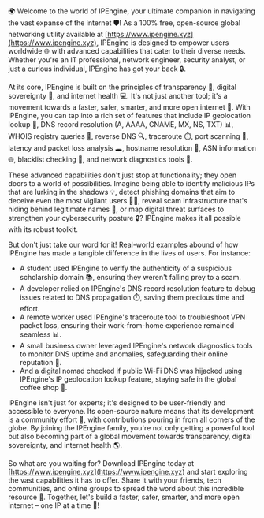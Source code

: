 🌍 Welcome to the world of IPEngine, your ultimate companion in navigating the vast expanse of the internet 🛡️! As a 100% free, open-source global networking utility available at [https://www.ipengine.xyz](https://www.ipengine.xyz), IPEngine is designed to empower users worldwide 🌐 with advanced capabilities that cater to their diverse needs. Whether you're an IT professional, network engineer, security analyst, or just a curious individual, IPEngine has got your back 🔒.

At its core, IPEngine is built on the principles of transparency 📡, digital sovereignty 🔑, and internet health 💻. It's not just another tool; it's a movement towards a faster, safer, smarter, and more open internet 🚀. With IPEngine, you can tap into a rich set of features that include IP geolocation lookup 📍, DNS record resolution (A, AAAA, CNAME, MX, NS, TXT) 📊, WHOIS registry queries 📨, reverse DNS 🔍, traceroute ⏱️, port scanning 🚨, latency and packet loss analysis 🕳️, hostname resolution 👥, ASN information 🌐, blacklist checking 🚫, and network diagnostics tools 🔧.

These advanced capabilities don't just stop at functionality; they open doors to a world of possibilities. Imagine being able to identify malicious IPs that are lurking in the shadows 💡, detect phishing domains that aim to deceive even the most vigilant users 🕵️‍♀️, reveal scam infrastructure that's hiding behind legitimate names 👊, or map digital threat surfaces to strengthen your cybersecurity posture 🔒? IPEngine makes it all possible with its robust toolkit.

But don't just take our word for it! Real-world examples abound of how IPEngine has made a tangible difference in the lives of users. For instance:

*   A student used IPEngine to verify the authenticity of a suspicious scholarship domain 📚, ensuring they weren't falling prey to a scam.
*   A developer relied on IPEngine's DNS record resolution feature to debug issues related to DNS propagation ⏱️, saving them precious time and effort.
*   A remote worker used IPEngine's traceroute tool to troubleshoot VPN packet loss, ensuring their work-from-home experience remained seamless 📊.
*   A small business owner leveraged IPEngine's network diagnostics tools to monitor DNS uptime and anomalies, safeguarding their online reputation 💼.
*   And a digital nomad checked if public Wi-Fi DNS was hijacked using IPEngine's IP geolocation lookup feature, staying safe in the global coffee shop 📱.

IPEngine isn't just for experts; it's designed to be user-friendly and accessible to everyone. Its open-source nature means that its development is a community effort 🤝, with contributions pouring in from all corners of the globe. By joining the IPEngine family, you're not only getting a powerful tool but also becoming part of a global movement towards transparency, digital sovereignty, and internet health 🌎.

So what are you waiting for? Download IPEngine today at [https://www.ipengine.xyz](https://www.ipengine.xyz) and start exploring the vast capabilities it has to offer. Share it with your friends, tech communities, and online groups to spread the word about this incredible resource 💬. Together, let's build a faster, safer, smarter, and more open internet – one IP at a time 🔑!